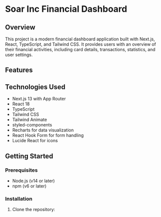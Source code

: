 # Soar Inc Financial Dashboard

## Overview

This project is a modern financial dashboard application built with Next.js,
React, TypeScript, and Tailwind CSS. It provides users with an overview of their
financial activities, including card details, transactions, statistics, and user
settings.

## Features

## Technologies Used

- Next.js 13 with App Router
- React 18
- TypeScript
- Tailwind CSS
- Tailwind Animate
- styled-components
- Recharts for data visualization
- React Hook Form for form handling
- Lucide React for icons

## Getting Started

### Prerequisites

- Node.js (v14 or later)
- npm (v6 or later)

### Installation

1. Clone the repository:
